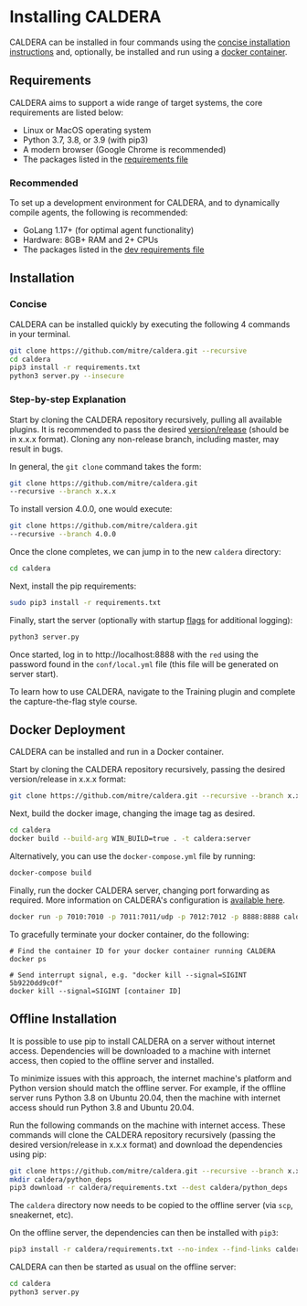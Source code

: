 # Installing CALDERA

CALDERA can be installed in four commands using the [concise installation instructions](#concise) and, optionally, be installed and run using a [docker container](#docker-deployment).

## Requirements

CALDERA aims to support a wide range of target systems, the core requirements are listed below:

* Linux or MacOS operating system
* Python 3.7, 3.8, or 3.9 (with pip3)
* A modern browser (Google Chrome is recommended)
* The packages listed in the [requirements file](https://github.com/mitre/caldera/requirements.txt)

### Recommended

To set up a development environment for CALDERA, and to dynamically compile agents, the following is recommended:

* GoLang 1.17+ (for optimal agent functionality)
* Hardware: 8GB+ RAM and 2+ CPUs
* The packages listed in the [dev requirements file](https://github.com/mitre/caldera/requirements-dev.txt)

## Installation

### Concise

CALDERA can be installed quickly by executing the following 4 commands in your terminal.

```sh
git clone https://github.com/mitre/caldera.git --recursive
cd caldera
pip3 install -r requirements.txt
python3 server.py --insecure
```

### Step-by-step Explanation

Start by cloning the CALDERA repository recursively, pulling all available plugins. It is recommended to pass the desired [version/release](https://github.com/mitre/caldera/releases) (should be in x.x.x format). Cloning any non-release branch, including master, may result in bugs.

In general, the `git clone` command takes the form:

```sh
git clone https://github.com/mitre/caldera.git
--recursive --branch x.x.x
```

To install version 4.0.0, one would execute:

```sh
git clone https://github.com/mitre/caldera.git
--recursive --branch 4.0.0
```

Once the clone completes, we can jump in to the new `caldera` directory:

```sh
cd caldera
```

Next, install the pip requirements:

```sh
sudo pip3 install -r requirements.txt
```

Finally, start the server (optionally with startup [flags](Server-Configuration.html#startup-parameters) for additional logging):

```sh
python3 server.py
```

Once started, log in to http://localhost:8888 with the `red` using the password found in the `conf/local.yml` file (this file will be generated on server start).

To learn how to use CALDERA, navigate to the Training plugin and complete the capture-the-flag style course.

## Docker Deployment

CALDERA can be installed and run in a Docker container.

Start by cloning the CALDERA repository recursively, passing the desired version/release in x.x.x format:

```sh
git clone https://github.com/mitre/caldera.git --recursive --branch x.x.x
```

Next, build the docker image, changing the image tag as desired.

```sh
cd caldera
docker build --build-arg WIN_BUILD=true . -t caldera:server
```

Alternatively, you can use the `docker-compose.yml` file by running:

```sh
docker-compose build
```

Finally, run the docker CALDERA server, changing port forwarding as required.  More information on CALDERA's configuration is [available here](Server-Configuration.html#configuration-file).

```sh
docker run -p 7010:7010 -p 7011:7011/udp -p 7012:7012 -p 8888:8888 caldera:server
```

To gracefully terminate your docker container, do the following:

```
# Find the container ID for your docker container running CALDERA
docker ps

# Send interrupt signal, e.g. "docker kill --signal=SIGINT 5b9220dd9c0f"
docker kill --signal=SIGINT [container ID]
```

## Offline Installation

It is possible to use pip to install CALDERA on a server without internet access. Dependencies will be downloaded to a machine with internet access, then copied to the offline server and installed.

To minimize issues with this approach, the internet machine's platform and Python version should match the offline server. For example, if the offline server runs Python 3.8 on Ubuntu 20.04, then the machine with internet access should run Python 3.8 and Ubuntu 20.04.

Run the following commands on the machine with internet access. These commands will clone the CALDERA repository recursively (passing the desired version/release in x.x.x format) and download the dependencies using pip:

```sh
git clone https://github.com/mitre/caldera.git --recursive --branch x.x.x
mkdir caldera/python_deps
pip3 download -r caldera/requirements.txt --dest caldera/python_deps
```

The `caldera` directory now needs to be copied to the offline server (via `scp`, sneakernet, etc).

On the offline server, the dependencies can then be installed with `pip3`:

```sh
pip3 install -r caldera/requirements.txt --no-index --find-links caldera/python_deps
```

CALDERA can then be started as usual on the offline server:

```sh
cd caldera
python3 server.py
```
